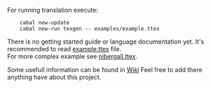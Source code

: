For running translation execute:
```
    cabal new-update
    cabal new-run texgen -- examples/example.ttex
```

There is no getting started guide or language documentation yet. 
It's recommended to read [example.ttex](examples/example.ttex) file.  
For more complex example see [nibergall.ttex](examples/nibergall.ttex).

Some usefull information can be found in [Wiki](wiki#getting-started)
Feel free to add there anything have about this project.
